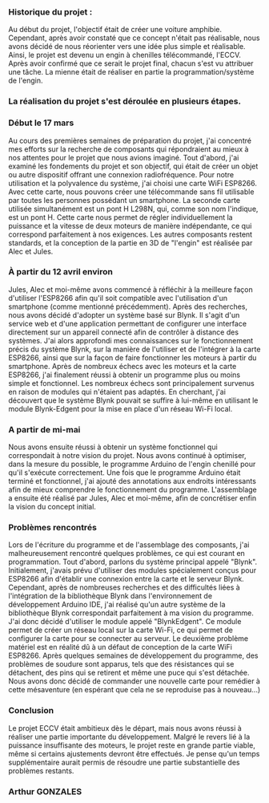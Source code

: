 ### Historique du projet :

Au début du projet, l'objectif était de créer une voiture amphibie. Cependant, après avoir constaté que ce concept n'était pas réalisable, nous avons décidé de nous réorienter vers une idée plus simple et réalisable. Ainsi, le projet est devenu un engin à chenilles télécommandé, l'ECCV. Après avoir confirmé que ce serait le projet final, chacun s'est vu attribuer une tâche. La mienne était de réaliser en partie la programmation/système de l'engin.

### La réalisation du projet s'est déroulée en plusieurs étapes.

### Début le 17 mars

Au cours des premières semaines de préparation du projet, j'ai concentré mes efforts sur la recherche de composants qui répondraient au mieux à nos attentes pour le projet que nous avions imaginé. Tout d'abord, j'ai examiné les fondements du projet et son objectif, qui était de créer un objet ou autre dispositif offrant une connexion radiofréquence. Pour notre utilisation et la polyvalence du système, j'ai choisi une carte WiFi ESP8266. Avec cette carte, nous pouvons créer une télécommande sans fil utilisable par toutes les personnes possédant un smartphone. La seconde carte utilisée simultanément est un pont H L298N, qui, comme son nom l'indique, est un pont H. Cette carte nous permet de régler individuellement la puissance et la vitesse de deux moteurs de manière indépendante, ce qui correspond parfaitement à nos exigences. Les autres composants restent standards, et la conception de la partie en 3D de "l'engin" est réalisée par Alec et Jules.

### À partir du 12 avril environ

Jules, Alec et moi-même avons commencé à réfléchir à la meilleure façon d'utiliser l'ESP8266 afin qu'il soit compatible avec l'utilisation d'un smartphone (comme mentionné précédemment). Après des recherches, nous avons décidé d'adopter un système basé sur Blynk. Il s'agit d'un service web et d'une application permettant de configurer une interface directement sur un appareil connecté afin de contrôler à distance des systèmes. J'ai alors approfondi mes connaissances sur le fonctionnement précis du système Blynk, sur la manière de l'utiliser et de l'intégrer à la carte ESP8266, ainsi que sur la façon de faire fonctionner les moteurs à partir du smartphone. Après de nombreux échecs avec les moteurs et la carte ESP8266, j'ai finalement réussi à obtenir un programme plus ou moins simple et fonctionnel. Les nombreux échecs sont principalement survenus en raison de modules qui n'étaient pas adaptés.
En cherchant, j'ai découvert que le système Blynk pouvait se suffire à lui-même en utilisant le module Blynk-Edgent pour la mise en place d'un réseau Wi-Fi local.

### A partir de mi-mai

Nous avons ensuite réussi à obtenir un système fonctionnel qui correspondait à notre vision du projet. Nous avons continué à optimiser, dans la mesure du possible, le programme Arduino de l'engin chenillé pour qu'il s'exécute correctement. Une fois que le programme Arduino était terminé et fonctionnel, j'ai ajouté des annotations aux endroits intéressants afin de mieux comprendre le fonctionnement du programme. L'assemblage a ensuite été réalisé par Jules, Alec et moi-même, afin de concrétiser enfin la vision du concept initial.

### Problèmes rencontrés

Lors de l'écriture du programme et de l'assemblage des composants, j'ai malheureusement rencontré quelques problèmes, ce qui est courant en programmation. Tout d'abord, parlons du système principal appelé "Blynk". Initialement, j'avais prévu d'utiliser des modules spécialement conçus pour ESP8266 afin d'établir une connexion entre la carte et le serveur Blynk. Cependant, après de nombreuses recherches et des difficultés liées à l'intégration de la bibliothèque Blynk dans l'environnement de développement Arduino IDE, j'ai réalisé qu'un autre système de la bibliothèque Blynk correspondait parfaitement à ma vision du programme. J'ai donc décidé d'utiliser le module appelé "BlynkEdgent". Ce module permet de créer un réseau local sur la carte Wi-Fi, ce qui permet de configurer la carte pour se connecter au serveur.
Le deuxième problème matériel est en réalité dû à un défaut de conception de la carte WiFi ESP8266. Après quelques semaines de développement du programme, des problèmes de soudure sont apparus, tels que des résistances qui se détachent, des pins qui se retirent et même une puce qui s'est détachée. Nous avons donc décidé de commander une nouvelle carte pour remédier à cette mésaventure (en espérant que cela ne se reproduise pas à nouveau...)

### Conclusion

Le projet ECCV était ambitieux dès le départ, mais nous avons réussi à réaliser une partie importante du développement. Malgré le revers lié à la puissance insuffisante des moteurs, le projet reste en grande partie viable, même si certains ajustements devront être effectués. Je pense qu'un temps supplémentaire aurait permis de résoudre une partie substantielle des problèmes restants.

### Arthur GONZALES
